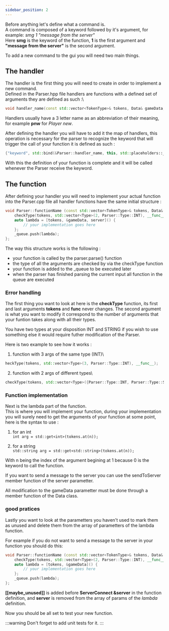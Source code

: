 ```yaml
---
sidebar_position: 2
---
```


Before anything let's define what a command is.\
A command is composed of a keyword followed by it's argument,
for example: *smg 1 "message from the server"*\
Here **smg** is the keyword of the function, **1** is the first argument and **"message from the server"** is the second argument.

To add a new command to the gui you will need two main things.

## The handler
The handler is the first thing you will need to create in order to implement a new command.\
Defined in the Parser.hpp file handlers are functions with a defined set of arguments they are defined as such :\
```cpp
void handler_name(const std::vector<TokenType>& tokens, Data& gameData, ServerConnect &server);
```
Handlers usually have a 3 letter name as an abbreviation of their meaning, for example **pnw** for *Player new*.

After defining the handler you will have to add it the map of handlers, this operation is necessary for the parser to recognize the keyword that will trigger the call of your function it is defined as such :
```cpp
{"keyword", std::bind(&Parser::handler_name, this, std::placeholders::_1, std::placeholders::_2, std::placeholders::_3)}
```
With this the definition of your function is complete and it will be called whenever the Parser receive the keyword.

## The function
After defining your handler you will need to implement your actual function into the Parser.cpp file
all handler functions have the same initial structure :

```cpp
void Parser::functionName (const std::vector<TokenType>& tokens, Data& gameData, ServerConnect &server) {
    checkType(tokens, std::vector<Type>(2, Parser::Type::INT), __func__);
    auto lambda = [tokens, &gameData, server]() {
        // your implementation goes here
    };
    _queue.push(lambda);
};
```

The way this structure works is the following :
- your function is called by the parser.parse() function
- the type of all the arguments are checked by via the checkType function
- your function is added to the _queue to be executed later
- when the parser has finished parsing the current input all function in the queue are executed

### Error handling

The first thing you want to look at here is the **checkType** function, its first and last arguments **tokens** and **__func__** never changes. The second argument is what you want to modify it correspond to the number of arguments that your funtion takes along with all their types.

You have two types at your disposition INT and STRING if you wish to use something else it would require futher modification of the Parser.

Here is two example to see how it works :

1. function with 3 args of the same type (INT)\
```cpp
heckType(tokens, std::vector<Type>(3, Parser::Type::INT), __func__);
```

2. function with 2 args of different types\
```cpp
checkType(tokens, std::vector<Type>({Parser::Type::INT, Parser::Type::STRING}), __func__);
```

### Function implementation

Next is the lambda part of the function.\
This is where you will implement your function,
during your implementation you will surely need to get the arguments of your function at some point,
here is the syntax to use :

1. for an int\
`int arg = std::get<int>(tokens.at(n));`

2. for a string\
`std::string arg = std::get<std::string>(tokens.at(n));`

With n being the index of the argument begining at 1 because 0 is the keyword to call the function.

If you want to send a message to the server you can use the sendToServer member function of the server parametter.

All modification to the gameData parametter must be done through a member function of the Data class.


### good pratices
Lastly you want to look at the parametters you haven't used to mark them as unused and delete them from the array of parametters of the lambda function.

For example if you do not want to send a message to the server in your function you should do this:
```cpp
void Parser::functionName (const std::vector<TokenType>& tokens, Data& gameData, [[maybe_unused]]ServerConnect &server) {
    checkType(tokens, std::vector<Type>(2, Parser::Type::INT), __func__);
    auto lambda = [tokens, &gameData]() {
        // your implementation goes here
    };
    _queue.push(lambda);
};
```

**[[maybe_unused]]** is added before **ServerConnect &server** in the function definition, and **server** is removed from the array of params of the *lambda* definition.

Now you should be all set to test your new function.

:::warning
Don't forget to add unit tests for it.
:::
